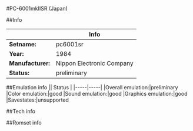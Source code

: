 #PC-6001mkIISR (Japan)

##Info

||Info|
|-----|-----|
|**Setname:**|pc6001sr
|**Year:**|1984
|**Manufacturer:**|Nippon Electronic Company
|**Status:**|preliminary

##Emulation info
|| Status |
|-----|-----|
|Overall emulation:|preliminary
|Color emulation:|good
|Sound emulation:|good
|Graphics emulation:|good
|Savestates:|unsupported

##Tech info

##Romset info

<!--- START OF EDITED COMMENT DO NOT TOUCH TEXT ABOVE-->
